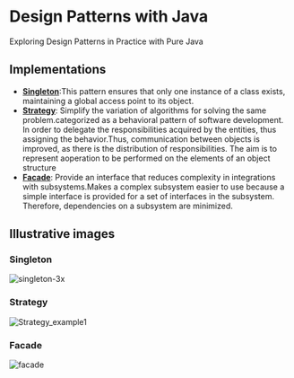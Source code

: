 # Design Patterns with Java
Exploring Design Patterns in Practice with Pure Java


## Implementations
- [**Singleton**]( https://github.com/TalesGarden/Design-patterns-Java/tree/master/src/main/java/com/digitalInnovation/gof/singleton ):This pattern ensures that only one instance of a class exists, maintaining a global access point to its object.
- [**Strategy**](https://github.com/TalesGarden/Design-patterns-Java/tree/master/src/main/java/com/digitalInnovation/gof/strategy): Simplify the variation of algorithms for solving the same problem.categorized as a behavioral pattern of software development. In order to delegate the responsibilities acquired by the entities, thus assigning the behavior.Thus, communication between objects is improved, as there is the distribution of responsibilities. The aim is to represent aoperation to be performed on the elements of an object structure
- [**Facade**](https://github.com/TalesGarden/Design-patterns-Java/tree/master/src/main/java/com/digitalInnovation/gof/facade): Provide an interface that reduces complexity in integrations with subsystems.Makes a complex subsystem easier to use because a simple interface is provided for a set of interfaces in the subsystem. Therefore, dependencies on a subsystem are minimized.

## Illustrative images

### Singleton 
![singleton-3x](https://user-images.githubusercontent.com/25533217/176950274-2c2947b9-6d4a-49e2-b2db-00c444cc1155.png)
### Strategy 
![Strategy_example1](https://user-images.githubusercontent.com/25533217/176953833-51d1696c-dee3-4db6-b1da-c6c478524553.png)
### Facade 
![facade](https://user-images.githubusercontent.com/25533217/176953959-290f7577-720f-43d4-8123-54b27b8a45c1.png)

